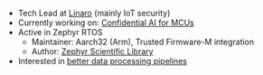 - Tech Lead at [Linaro](https://www.linaro.org/) (mainly IoT security)
- Currently working on: [Confidential AI for MCUs](https://github.com/microbuilder/zephyr_secure_inference)
- Active in Zephyr RTOS
  - Maintainer: Aarch32 (Arm), Trusted Firmware-M integration
  - Author: [Zephyr Scientific Library](https://github.com/zephyrproject-rtos/zscilib)
- Interested in [better data processing pipelines](https://github.com/microbuilder/linaro_step)
